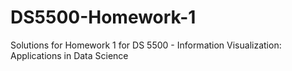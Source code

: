 # DS5500-Homework-1
Solutions for Homework 1 for DS 5500 - Information Visualization: Applications in Data Science
